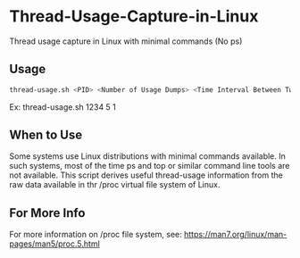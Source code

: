 # Thread-Usage-Capture-in-Linux
Thread usage capture in Linux with minimal commands (No ps)

## Usage
```bash
thread-usage.sh <PID> <Number of Usage Dumps> <Time Interval Between Two Dumps in Seconds>
```
Ex: thread-usage.sh 1234 5 1

## When to Use
Some systems use Linux distributions with minimal commands available. In such systems, most of the time ps and top or similar command line tools are not available. 
This script derives useful thread-usage information from the raw data available in thr /proc virtual file system of Linux.

## For More Info

For more information on /proc file system, see: https://man7.org/linux/man-pages/man5/proc.5.html


